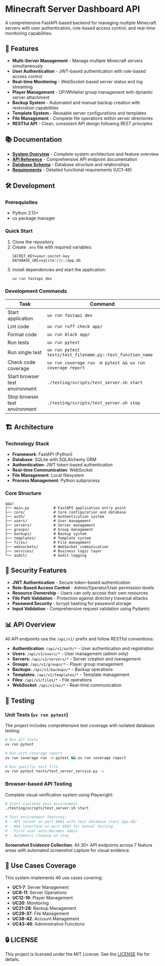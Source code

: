 # Minecraft Server Dashboard API

A comprehensive FastAPI-based backend for managing multiple Minecraft servers with user authentication, role-based access control, and real-time monitoring capabilities.

## 🚀 Features

- **Multi-Server Management** - Manage multiple Minecraft servers simultaneously
- **User Authentication** - JWT-based authentication with role-based access control
- **Real-time Monitoring** - WebSocket-based server status and log streaming
- **Player Management** - OP/Whitelist group management with dynamic server attachment
- **Backup System** - Automated and manual backup creation with restoration capabilities
- **Template System** - Reusable server configurations and templates
- **File Management** - Complete file operations within server directories
- **RESTful API** - Clean, consistent API design following REST principles

## 📚 Documentation

- [**System Overview**](docs/system-overview.md) - Complete system architecture and feature overview
- [**API Reference**](docs/api-reference.md) - Comprehensive API endpoint documentation
- [**Database Schema**](docs/database-schema.md) - Database structure and relationships
- [**Requirements**](docs/requirements.md) - Detailed functional requirements (UC1-46)

## 🛠️ Development

### Prerequisites

- Python 3.13+
- uv package manager

### Quick Start

1. Clone the repository
2. Create `.env` file with required variables:
   ```env
   SECRET_KEY=your-secret-key
   DATABASE_URL=sqlite:///./app.db
   ```
3. Install dependencies and start the application:
   ```bash
   uv run fastapi dev
   ```

### Development Commands

| Task              | Command                       |
|-------------------|-------------------------------|
| Start application | `uv run fastapi dev`          |
| Lint code         | `uv run ruff check app/`      |
| Format code       | `uv run black app/`           |
| Run tests         | `uv run pytest`               |
| Run single test   | `uv run pytest tests/test_filename.py::test_function_name` |
| Check code coverage | `uv run coverage run -m pytest && uv run coverage report` |
| Start browser test environment | `./testing/scripts/test_server.sh start` |
| Stop browser test environment | `./testing/scripts/test_server.sh stop` |

## 🏗️ Architecture

### Technology Stack
- **Framework**: FastAPI (Python)
- **Database**: SQLite with SQLAlchemy ORM
- **Authentication**: JWT token-based authentication
- **Real-time Communication**: WebSocket
- **File Management**: Local filesystem
- **Process Management**: Python subprocess

### Core Structure
```
app/
├── main.py           # FastAPI application entry point
├── core/             # Core configuration and database
├── auth/             # Authentication system
├── users/            # User management
├── servers/          # Server management
├── groups/           # Group management
├── backups/          # Backup system
├── templates/        # Template system
├── files/            # File management
├── websockets/       # WebSocket communication
├── services/         # Business logic layer
└── audit/            # Audit logging
```

## 🔐 Security Features

- **JWT Authentication** - Secure token-based authentication
- **Role-Based Access Control** - Admin/Operator/User permission levels
- **Resource Ownership** - Users can only access their own resources
- **File Path Validation** - Protection against directory traversal attacks
- **Password Security** - bcrypt hashing for password storage
- **Input Validation** - Comprehensive request validation using Pydantic

## 📊 API Overview

All API endpoints use the `/api/v1/` prefix and follow RESTful conventions:

- **Authentication**: `/api/v1/auth/*` - User authentication and registration
- **Users**: `/api/v1/users/*` - User management (admin only)
- **Servers**: `/api/v1/servers/*` - Server creation and management
- **Groups**: `/api/v1/groups/*` - Player group management
- **Backups**: `/api/v1/backups/*` - Backup operations
- **Templates**: `/api/v1/templates/*` - Template management
- **Files**: `/api/v1/files/*` - File operations
- **WebSocket**: `/api/v1/ws/*` - Real-time communication

## 🧪 Testing

### Unit Tests (`uv run pytest`)
The project includes comprehensive test coverage with isolated database testing:

```bash
# Run all tests
uv run pytest

# Run with coverage report
uv run coverage run -m pytest && uv run coverage report

# Run specific test file
uv run pytest tests/test_server_service.py -v
```

### Browser-based API Testing
Complete visual verification system using Playwright:

```bash
# Start isolated test environment
./testing/scripts/test_server.sh start

# Test environment features:
# - API server on port 8001 with test database (test_app.db)
# - Web interface on port 8002 for manual testing
# - First user auto-becomes admin
# - Automatic cleanup on stop
```

**Screenshot Evidence Collection**: All 30+ API endpoints across 7 feature areas with automated screenshot capture for visual evidence.

## 🎯 Use Cases Coverage

This system implements 46 use cases covering:

- **UC1-7**: Server Management
- **UC8-11**: Server Operations
- **UC12-19**: Player Management
- **UC20**: Monitoring
- **UC21-28**: Backup Management
- **UC29-37**: File Management
- **UC38-42**: Account Management
- **UC43-46**: Administrative Functions

## 🔒 LICENSE
This project is licensed under the MIT License. See the [LICENSE](./LICENSE) file for details.
